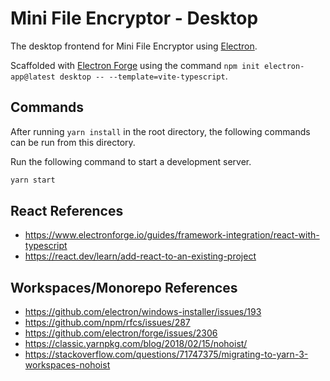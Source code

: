 # Mini File Encryptor - Desktop

The desktop frontend for Mini File Encryptor using [Electron](https://www.electronjs.org/).

Scaffolded with [Electron Forge](https://www.electronforge.io/) using the command `npm init electron-app@latest desktop -- --template=vite-typescript`.

## Commands

After running `yarn install` in the root directory, the following commands can be run from this directory.

Run the following command to start a development server.

```bash
yarn start
```

## React References

- <https://www.electronforge.io/guides/framework-integration/react-with-typescript>
- <https://react.dev/learn/add-react-to-an-existing-project>

## Workspaces/Monorepo References

- <https://github.com/electron/windows-installer/issues/193>
- <https://github.com/npm/rfcs/issues/287>
- <https://github.com/electron/forge/issues/2306>
- <https://classic.yarnpkg.com/blog/2018/02/15/nohoist/>
- <https://stackoverflow.com/questions/71747375/migrating-to-yarn-3-workspaces-nohoist>
